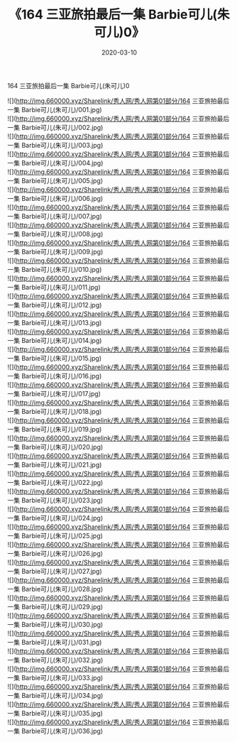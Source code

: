 ﻿---
layout: post
title:  《164 三亚旅拍最后一集 Barbie可儿(朱可儿)0》
date:   2020-03-10
img: http://img.660000.xyz/Sharelink/秀人网/秀人网第01部分/164 三亚旅拍最后一集 Barbie可儿(朱可儿)0/000.jpg
categories: [美女, 清纯, 唯美]
---

164 三亚旅拍最后一集 Barbie可儿(朱可儿)0

  ![](http://img.660000.xyz/Sharelink/秀人网/秀人网第01部分/164 三亚旅拍最后一集 Barbie可儿(朱可儿)/001.jpg) <br> ![](http://img.660000.xyz/Sharelink/秀人网/秀人网第01部分/164 三亚旅拍最后一集 Barbie可儿(朱可儿)/002.jpg) <br> ![](http://img.660000.xyz/Sharelink/秀人网/秀人网第01部分/164 三亚旅拍最后一集 Barbie可儿(朱可儿)/003.jpg) <br> ![](http://img.660000.xyz/Sharelink/秀人网/秀人网第01部分/164 三亚旅拍最后一集 Barbie可儿(朱可儿)/004.jpg) <br> ![](http://img.660000.xyz/Sharelink/秀人网/秀人网第01部分/164 三亚旅拍最后一集 Barbie可儿(朱可儿)/005.jpg) <br> ![](http://img.660000.xyz/Sharelink/秀人网/秀人网第01部分/164 三亚旅拍最后一集 Barbie可儿(朱可儿)/006.jpg) <br> ![](http://img.660000.xyz/Sharelink/秀人网/秀人网第01部分/164 三亚旅拍最后一集 Barbie可儿(朱可儿)/007.jpg) <br> ![](http://img.660000.xyz/Sharelink/秀人网/秀人网第01部分/164 三亚旅拍最后一集 Barbie可儿(朱可儿)/008.jpg) <br> ![](http://img.660000.xyz/Sharelink/秀人网/秀人网第01部分/164 三亚旅拍最后一集 Barbie可儿(朱可儿)/009.jpg) <br> ![](http://img.660000.xyz/Sharelink/秀人网/秀人网第01部分/164 三亚旅拍最后一集 Barbie可儿(朱可儿)/010.jpg) <br> ![](http://img.660000.xyz/Sharelink/秀人网/秀人网第01部分/164 三亚旅拍最后一集 Barbie可儿(朱可儿)/011.jpg) <br> ![](http://img.660000.xyz/Sharelink/秀人网/秀人网第01部分/164 三亚旅拍最后一集 Barbie可儿(朱可儿)/012.jpg) <br> ![](http://img.660000.xyz/Sharelink/秀人网/秀人网第01部分/164 三亚旅拍最后一集 Barbie可儿(朱可儿)/013.jpg) <br> ![](http://img.660000.xyz/Sharelink/秀人网/秀人网第01部分/164 三亚旅拍最后一集 Barbie可儿(朱可儿)/014.jpg) <br> ![](http://img.660000.xyz/Sharelink/秀人网/秀人网第01部分/164 三亚旅拍最后一集 Barbie可儿(朱可儿)/015.jpg) <br> ![](http://img.660000.xyz/Sharelink/秀人网/秀人网第01部分/164 三亚旅拍最后一集 Barbie可儿(朱可儿)/016.jpg) <br> ![](http://img.660000.xyz/Sharelink/秀人网/秀人网第01部分/164 三亚旅拍最后一集 Barbie可儿(朱可儿)/017.jpg) <br> ![](http://img.660000.xyz/Sharelink/秀人网/秀人网第01部分/164 三亚旅拍最后一集 Barbie可儿(朱可儿)/018.jpg) <br> ![](http://img.660000.xyz/Sharelink/秀人网/秀人网第01部分/164 三亚旅拍最后一集 Barbie可儿(朱可儿)/019.jpg) <br> ![](http://img.660000.xyz/Sharelink/秀人网/秀人网第01部分/164 三亚旅拍最后一集 Barbie可儿(朱可儿)/020.jpg) <br> ![](http://img.660000.xyz/Sharelink/秀人网/秀人网第01部分/164 三亚旅拍最后一集 Barbie可儿(朱可儿)/021.jpg) <br> ![](http://img.660000.xyz/Sharelink/秀人网/秀人网第01部分/164 三亚旅拍最后一集 Barbie可儿(朱可儿)/022.jpg) <br> ![](http://img.660000.xyz/Sharelink/秀人网/秀人网第01部分/164 三亚旅拍最后一集 Barbie可儿(朱可儿)/023.jpg) <br> ![](http://img.660000.xyz/Sharelink/秀人网/秀人网第01部分/164 三亚旅拍最后一集 Barbie可儿(朱可儿)/024.jpg) <br> ![](http://img.660000.xyz/Sharelink/秀人网/秀人网第01部分/164 三亚旅拍最后一集 Barbie可儿(朱可儿)/025.jpg) <br> ![](http://img.660000.xyz/Sharelink/秀人网/秀人网第01部分/164 三亚旅拍最后一集 Barbie可儿(朱可儿)/026.jpg) <br> ![](http://img.660000.xyz/Sharelink/秀人网/秀人网第01部分/164 三亚旅拍最后一集 Barbie可儿(朱可儿)/027.jpg) <br> ![](http://img.660000.xyz/Sharelink/秀人网/秀人网第01部分/164 三亚旅拍最后一集 Barbie可儿(朱可儿)/028.jpg) <br> ![](http://img.660000.xyz/Sharelink/秀人网/秀人网第01部分/164 三亚旅拍最后一集 Barbie可儿(朱可儿)/029.jpg) <br> ![](http://img.660000.xyz/Sharelink/秀人网/秀人网第01部分/164 三亚旅拍最后一集 Barbie可儿(朱可儿)/030.jpg) <br> ![](http://img.660000.xyz/Sharelink/秀人网/秀人网第01部分/164 三亚旅拍最后一集 Barbie可儿(朱可儿)/031.jpg) <br> ![](http://img.660000.xyz/Sharelink/秀人网/秀人网第01部分/164 三亚旅拍最后一集 Barbie可儿(朱可儿)/032.jpg) <br> ![](http://img.660000.xyz/Sharelink/秀人网/秀人网第01部分/164 三亚旅拍最后一集 Barbie可儿(朱可儿)/033.jpg) <br> ![](http://img.660000.xyz/Sharelink/秀人网/秀人网第01部分/164 三亚旅拍最后一集 Barbie可儿(朱可儿)/034.jpg) <br> ![](http://img.660000.xyz/Sharelink/秀人网/秀人网第01部分/164 三亚旅拍最后一集 Barbie可儿(朱可儿)/035.jpg) <br> ![](http://img.660000.xyz/Sharelink/秀人网/秀人网第01部分/164 三亚旅拍最后一集 Barbie可儿(朱可儿)/036.jpg) <br>